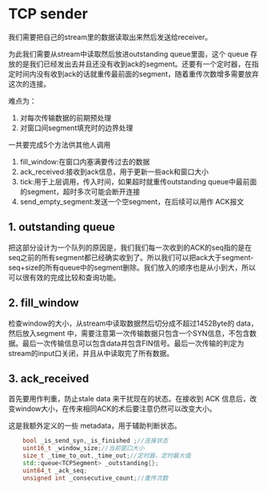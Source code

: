 # TCP sender

我们需要把自己的stream里的数据读取出来然后发送给receiver。

为此我们需要从stream中读取然后放进outstanding queue里面，这个 queue 存放的是我们已经发出去并且还没有收到ack的segment。还要有一个定时器，在指定时间内没有收到ack的话就重传最前面的segment，随着重传次数增多需要放弃这次的连接。

难点为：

1. 对每次传输数据的前期预处理
2. 对窗口间segment填充时的边界处理

一共要完成5个方法供其他人调用

1. fill_window:在窗口内塞满要传过去的数据
2. ack_received:接收到ack信息，用于更新一些ack和窗口大小
3. tick:用于上层调用，传入时间，如果超时就重传outstanding queue中最前面的segment，超时多次可能会断开连接
4. send_empty_segment:发送一个空segment，在后续可以用作 ACK报文

## 1. outstanding queue

把这部分设计为一个队列的原因是，我们我们每一次收到的ACK的seq指的是在seq之前的所有segment都已经确实收到了。所以我们可以把ack大于segment-seq+size的所有queue中的segment删除。我们放入的顺序也是从小到大，所以可以很有效的完成比较和查询功能。

## 2. fill_window

检查window的大小，从stream中读取数据然后切分成不超过1452Byte的 data，然后放入segment 中，需要注意第一次传输数据只包含一个SYN信息，不包含数据。最后一次传输信息可以包含data并包含FIN信号。最后一次传输的判定为stream的input口关闭，并且从中读取完了所有数据。

## 3. ack_received

首先要用作判重，防止stale data 来干扰现在的状态。在接收到 ACK 信息后，改变window大小，在传来相同ACK的术后要注意仍然可以改变大小。

这是我额外定义的一些 metadata，用于辅助判断状态。

```c++
	bool _is_send_syn,_is_finished ;//连接状态
    uint16_t _window_size;//当前窗口大小
    size_t _time_to_out,_time_out;//定时器，定时最大值
    std::queue<TCPSegment> _outstanding{};
    uint64_t _ack_seq;
    unsigned int _consecutive_count;//重传次数
```

